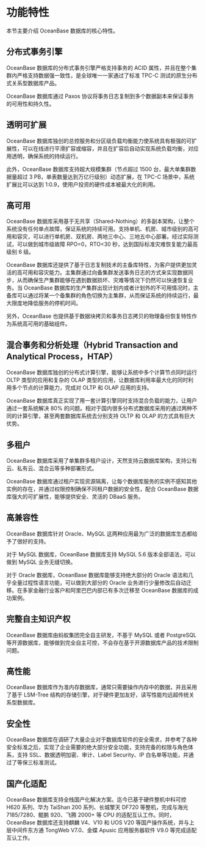 # 功能特性

本节主要介绍 OceanBase 数据库的核心特性。

## 分布式事务引擎

OceanBase 数据库的分布式事务引擎严格支持事务的 ACID 属性，并且在整个集群内严格支持数据强一致性，是全球唯一一家通过了标准 TPC-C 测试的原生分布式关系型数据库产品。

OceanBase 数据库通过 Paxos 协议将事务日志复制到多个数据副本来保证事务的可用性和持久性。

## 透明可扩展

OceanBase 数据库独创的总控服务和分区级负载均衡能力使系统具有极强的可扩展性，可以在线进行平滑扩容或缩容，并且在扩容后自动实现系统负载均衡，对应用透明，确保系统的持续运行。

此外，OceanBase 数据库支持超大规模集群（节点超过 1500 台，最大单集群数据量超过 3 PB，单表数量达到万亿行级别）动态扩展，在 TPC-C 场景中，系统扩展比可以达到 1:0.9，使用户投资的硬件成本被最大化的利用。

## 高可用

OceanBase 数据库采用基于无共享（Shared-Nothing）的多副本架构，让整个系统没有任何单点故障，保证系统的持续可用。支持单机、机房、城市级别的高可用和容灾，可以进行单机房、双机房、两地三中心、三地五中心部署。经过实际测试，可以做到城市级故障 RPO=0，RTO\<30 秒，达到国际标准灾难恢复能力最高级别 6 级。

OceanBase 数据库还提供了基于日志复制技术的主备库特性，为客户提供更加灵活的高可用和容灾能力。主集群通过向备集群发送事务日志的方式来实现数据同步，从而确保生产集群能够在遇到数据损坏、灾难等情况下仍然可以快速恢复业务。当 OceanBase 数据库的生产集群出现计划内或者计划外的不可用情况时，主备库可以通过将某一个备集群的角色切换为主集群，从而保证系统的持续运行，最大限度地降低服务的停机时间。

另外，OceanBase 也提供基于数据块拷贝和事务日志拷贝的物理备份恢复特性作为系统高可用的基础组件。

## 混合事务和分析处理（Hybrid Transaction and Analytical Process，HTAP）

OceanBase 数据库独创的分布式计算引擎，能够让系统中多个计算节点同时运行 OLTP 类型的应用和复杂的 OLAP 类型的应用，让数据库利用率最大化的同时利用多个节点的计算能力，完成对 OLTP 和 OLAP 应用的支持。

OceanBase 数据库真正实现了用一套计算引擎同时支持混合负载的能力，让用户通过一套系统解决 80% 的问题。相对于国内很多分布式数据库采用的通过两种不同的计算引擎，甚至两套数据库系统去分别支持 OLTP 和 OLAP 的方式具有巨大优势。

## 多租户

OceanBase 数据库采用了单集群多租户设计，天然支持云数据库架构，支持公有云、私有云、混合云等多种部署形式。

OceanBase 数据库通过租户实现资源隔离，让每个数据库服务的实例不感知其他实例的存在，并通过权限控制确保不同租户数据的安全性，配合 OceanBase 数据库强大的可扩展性，能够提供安全、灵活的 DBaaS 服务。

## 高兼容性

OceanBase 数据库针对 Oracle、MySQL 这两种应用最为广泛的数据库生态都给予了很好的支持。

对于 MySQL 数据库，OceanBase 数据库支持 MySQL 5.6 版本全部语法，可以做到 MySQL 业务无缝切换。

对于 Oracle 数据库，OceanBase 数据库能够支持绝大部分的 Oracle 语法和几乎全量过程性语言功能，可以做到大部分的 Oracle 业务进行少量修改后自动迁移。在多家金融行业客户和阿里巴巴内部已有多次迁移至 OceanBase 数据库的成功案例。

## 完整自主知识产权

OceanBase 数据库由蚂蚁集团完全自主研发，不基于 MySQL 或者 PostgreSQL 等开源数据库，能够做到完全自主可控，不会存在基于开源数据库产品的技术限制问题。

## 高性能

OceanBase 数据库作为准内存数据库，通常只需要操作内存中的数据，并且采用了基于 LSM-Tree 结构的存储引擎，对于硬件更加友好，读写性能均远超传统关系型数据库。

## 安全性

OceanBase 数据库在调研了大量企业对于数据库软件的安全需求，并参考了各种安全标准之后，实现了企业需要的绝大部分安全功能，支持完备的权限与角色体系，支持 SSL、数据透明加密、审计、Label Security、IP 白名单等功能，并通过了等保三标准测试。

## 国产化适配

OceanBase 数据库支持全栈国产化解决方案。迄今已基于硬件整机中科可控 H620 系列、华为 TaiShan 200 系列、长城擎天 DF720 等整机，完成与海光 7185/7280、鲲鹏 920、飞腾 2000+ 等 CPU 的适配互认工作。同时，OceanBase 数据库还支持麒麟 V4、V10 和 UOS V20 等国产操作系统，并与上层中间件东方通 TongWeb V7.0、金蝶 Apusic 应用服务器软件 V9.0 等完成适配互认工作。

